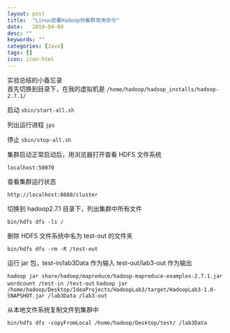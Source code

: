 ```yaml
---
layout: post
title:  "Linux部署Hadoop伪集群常用命令"
date:   2019-04-09
desc: ""
keywords: ""
categories: [Java]
tags: []
icon: icon-html
---
```


实验总结的小备忘录
<br />
首先切换到目录下，在我的虚拟机是 `/home/hadoop/hadoop_installs/hadoop-2.7.1/`

启动
`sbin/start-all.sh`
<br />

列出运行进程
`jps`
<br />

停止
`sbin/stop-all.sh`
<br />

集群启动正常启动后，用浏览器打开查看 HDFS 文件系统

`localhost:50070`
<br />

查看集群运行状态

`http://localhost:8088/cluster`
<br />

切换到 hadoop2.7.1 目录下，列出集群中所有文件

`bin/hdfs dfs -ls /`
<br />

删除 HDFS 文件系统中名为 test-out 的文件夹

`bin/hdfs dfs -rm -R /test-out`
<br />

运行 jar 包，test-in/lab3Data 作为输入 test-out/lab3-out 作为输出

`hadoop jar share/hadoop/mapreduce/hadoop-mapreduce-examples-2.7.1.jar wordcount /test-in /test-out`
`hadoop jar /home/hadoop/Desktop/IdeaProjects/HadoopLab3/target/HadoopLab3-1.0-SNAPSHOT.jar /lab3Data /lab3-out`
<br />

从本地文件系统复制文件到集群中

`bin/hdfs dfs -copyFromLocal /home/hadoop/Desktop/test/ /lab3Data`
<br />


